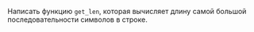 Написать функцию `get_len`, которая вычисляет длину
самой большой последовательности символов в строке.
